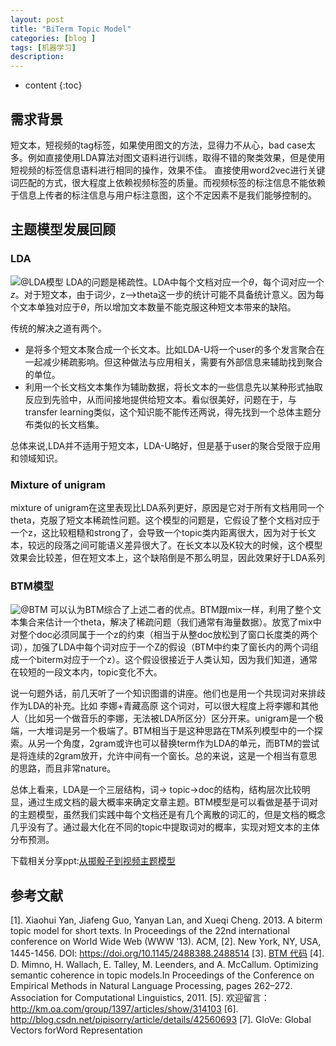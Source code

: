 ```yaml
---
layout: post
title: "BiTerm Topic Model"
categories: [blog ]
tags: [机器学习]
description: 
---
```

* content
{:toc}     

## 需求背景
短文本，短视频的tag标签，如果使用图文的方法，显得力不从心，bad case太多。例如直接使用LDA算法对图文语料进行训练，取得不错的聚类效果，但是使用短视频的标签信息语料进行相同的操作，效果不佳。
直接使用word2vec进行关键词匹配的方式，很大程度上依赖视频标签的质量。而视频标签的标注信息不能依赖于信息上传者的标注信息与用户标注意图，这个不定因素不是我们能够控制的。

## 主题模型发展回顾
### LDA
![@LDA模型](https://cwlseu.github.io/images/btm/LDA-ARCH.png)
LDA的问题是稀疏性。LDA中每个文档对应一个$\theta$，每个词对应一个$z$。对于短文本，由于词少，z-->theta这一步的统计可能不具备统计意义。因为每个文本单独对应于$\theta$，所以增加文本数量不能克服这种短文本带来的缺陷。

传统的解决之道有两个。
* 是将多个短文本聚合成一个长文本。比如LDA-U将一个user的多个发言聚合在一起减少稀疏影响。但这种做法与应用相关，需要有外部信息来辅助找到聚合的单位。
* 利用一个长文档文本集作为辅助数据，将长文本的一些信息先以某种形式抽取反应到先验中，从而间接地提供给短文本。看似很美好，问题在于，与transfer learning类似，这个知识能不能传还两说，得先找到一个总体主题分布类似的长文档集。

总体来说,LDA并不适用于短文本，LDA-U略好，但是基于user的聚合受限于应用和领域知识。

### Mixture of unigram
mixture of unigram在这里表现比LDA系列更好，原因是它对于所有文档用同一个theta，克服了短文本稀疏性问题。这个模型的问题是，它假设了整个文档对应于一个z，这比较粗糙和strong了，会导致一个topic类内距离很大，因为对于长文本，较远的段落之间可能语义差异很大了。在长文本以及K较大的时候，这个模型效果会比较差，但在短文本上，这个缺陷倒是不那么明显，因此效果好于LDA系列

### BTM模型
![@BTM](https://cwlseu.github.io/images/btm/BTM-ARCH.png)
可以认为BTM综合了上述二者的优点。BTM跟mix一样，利用了整个文本集合来估计一个theta，解决了稀疏问题（我们通常有海量数据）。放宽了mix中对整个doc必须同属于一个z的约束（相当于从整doc放松到了窗口长度类的两个词），加强了LDA中每个词对应于一个Z的假设（BTM中约束了窗长内的两个词组成一个biterm对应于一个z）。这个假设很接近于人类认知，因为我们知道，通常在较短的一段文本内，topic变化不大。

说一句题外话，前几天听了一个知识图谱的讲座。他们也是用一个共现词对来排歧作为LDA的补充。比如 李娜+青藏高原 这个词对，可以很大程度上将李娜和其他人（比如另一个做音乐的李娜，无法被LDA所区分）区分开来。unigram是一个极端，一大堆词是另一个极端了。BTM相当于是这种思路在TM系列模型中的一个探索。从另一个角度，2gram或许也可以替换term作为LDA的单元，而BTM的尝试是将连续的2gram放开，允许中间有一个窗长。总的来说，这是一个相当有意思的思路，而且非常nature。

总体上看来，LDA是一个三层结构，词-> topic->doc的结构，结构层次比较明显，通过生成文档的最大概率来确定文章主题。BTM模型是可以看做是基于词对的主题模型，虽然我们实践中每个文档还是有几个离散的词汇的，但是文档的概念几乎没有了。通过最大化在不同的topic中提取词对的概率，实现对短文本的主体分布预测。

下载相关分享ppt:[从掷骰子到视频主题模型](https://deepindeed.cn/pdfs/shared_btm-caowenlong.pdf)

## 参考文献

[1]. Xiaohui Yan, Jiafeng Guo, Yanyan Lan, and Xueqi Cheng. 2013. A biterm topic model for short texts. In Proceedings of the 22nd international conference on World Wide Web (WWW '13). ACM,
[2]. New York, NY, USA, 1445-1456. DOI: https://doi.org/10.1145/2488388.2488514
[3]. [BTM 代码](https://github.com/xiaohuiyan/BTM)
[4]. D. Mimno, H. Wallach, E. Talley, M. Leenders, and A. McCallum. Optimizing semantic coherence in topic models.In Proceedings of the Conference on Empirical Methods in Natural Language Processing, pages 262–272. Association for Computational Linguistics, 2011.
[5]. 欢迎留言：http://km.oa.com/group/1397/articles/show/314103
[6]. http://blog.csdn.net/pipisorry/article/details/42560693
[7]. GloVe: Global Vectors forWord Representation
